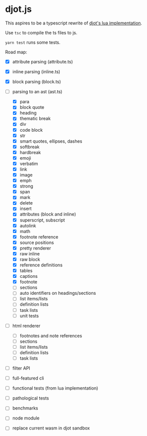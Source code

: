 # djot.js

This aspires to be a typescript rewrite of [djot's
lua implementation](https://github.com/jgm/djot).

Use `tsc` to compile the ts files to js.

`yarn test` runs some tests.

Road map:

- [X] attribute parsing (attribute.ts)
- [X] inline parsing (inline.ts)
- [X] block parsing (block.ts)
- [ ] parsing to an ast (ast.ts)
  - [X] para
  - [X] block quote
  - [X] heading
  - [X] thematic break
  - [X] div
  - [X] code block
  - [X] str
  - [X] smart quotes, ellipses, dashes
  - [X] softbreak
  - [X] hardbreak
  - [X] emoji
  - [X] verbatim
  - [X] link
  - [X] image
  - [X] emph
  - [X] strong
  - [X] span
  - [X] mark
  - [X] delete
  - [X] insert
  - [X] attributes (block and inline)
  - [X] superscript, subscript
  - [X] autolink
  - [X] math
  - [X] footnote reference
  - [X] source positions
  - [X] pretty renderer
  - [X] raw inline
  - [X] raw block
  - [X] reference definitions
  - [X] tables
  - [X] captions
  - [X] footnote
  - [ ] sections
  - [ ] auto identifiers on headings/sections
  - [ ] list items/lists
  - [ ] definition lists
  - [ ] task lists
  - [ ] unit tests
- [ ] html renderer
  - [ ] footnotes and note references
  - [ ] sections
  - [ ] list items/lists
  - [ ] definition lists
  - [ ] task lists
- [ ] filter API
- [ ] full-featured cli
- [ ] functional tests (from lua implementation)
- [ ] pathological tests
- [ ] benchmarks
- [ ] node module
- [ ] replace current wasm in djot sandbox

